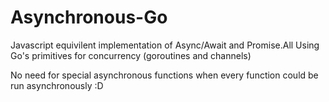 # Asynchronous-Go
Javascript equivilent implementation of Async/Await and Promise.All Using Go's primitives for concurrency (goroutines and channels)

No need for special asynchronous functions when every function could be run asynchronously :D
